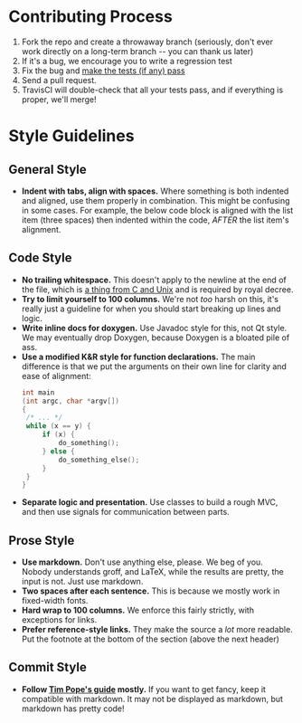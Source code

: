 # Contributing Process
1. Fork the repo and create a throwaway branch (seriously, don't ever work directly on a long-term
   branch -- you can thank us later)
2. If it's a bug, we encourage you to write a regression test
3. Fix the bug and [make the tests (if any) pass][running-tests]
4. Send a pull request.
5. TravisCI will double-check that all your tests pass, and if everything is proper, we'll merge!

[running-tests]: http://undesktop.github.io/wiki/TODO.html

# Style Guidelines
## General Style
 * **Indent with tabs, align with spaces.**  Where something is both indented and aligned, use them
   properly in combination.  This might be confusing in some cases.  For example, the below code
   block is aligned with the list item (three spaces) then indented within the code, *AFTER* the
   list item's alignment.

## Code Style
 * **No trailing whitespace.**  This doesn't apply to the newline at the end of the file, which
   is [a thing from C and Unix][newline-history] and is required by royal decree.
 * **Try to limit yourself to 100 columns.**  We're not *too* harsh on this, it's really just a
   guideline for when you should start breaking up lines and logic.
 * **Write inline docs for doxygen.**  Use Javadoc style for this, not Qt style.  We may eventually
   drop Doxygen, because Doxygen is a bloated pile of ass.
 * **Use a modified K&R style for function declarations.**  The main difference is that we put the
   arguments on their own line for clarity and ease of alignment:
   ```C
   int main
   (int argc, char *argv[])
   {
   	/* ... */
   	while (x == y) {
   		if (x) {
   			do_something();
   		} else {
   			do_something_else();
   		}
   	}
   }
   ```
 * **Separate logic and presentation.**  Use classes to build a rough MVC, and then use signals for
   communication between parts.

[newline-history]: http://stackoverflow.com/questions/729692/why-should-files-end-with-a-newline

## Prose Style
 * **Use markdown.**  Don't use anything else, please.  We beg of you.  Nobody understands groff,
   and LaTeX, while the results are pretty, the input is not.  Just use markdown.
 * **Two spaces after each sentence.**  This is because we mostly work in fixed-width fonts.
 * **Hard wrap to 100 columns.**  We enforce this fairly strictly, with exceptions for links.
 * **Prefer reference-style links.**  They make the source a *lot* more readable.  Put the footnote
   at the bottom of the section (above the next header)

## Commit Style
 * **Follow [Tim Pope's guide][commit-messages] mostly.** If you want to get fancy, keep it
   compatible with markdown.  It may not be displayed as markdown, but markdown has pretty code!

[commit-messages]: http://tbaggery.com/2008/04/19/a-note-about-git-commit-messages.html
